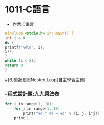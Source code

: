 # 1011-C語言

- 作業 C語言
```C 
#include <stdio.h> int main() {
int i = 0;
do { 
printf("%d\n", i);
i++; 
} 
while (i < 5);
return 0; 
}
```


#[6]巢狀廻圈Nested Loop[自主學習主題]
### -程式設計題:九九乘法表
```C 
for i in range(1, 10):
    for j in range(1, 10):
        print("%d * %d = %d" % (i, j, i*j))
    print()
```
